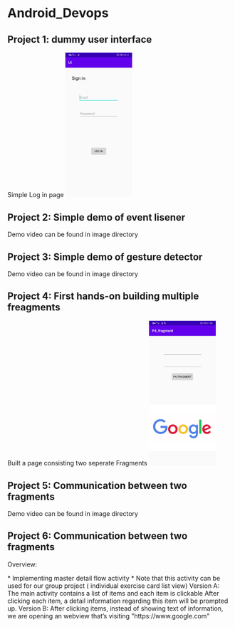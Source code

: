 # Android_Devops
<h2>Project 1: dummy user interface</h2>
Simple Log in page
<img src='https://github.com/jeff024/Android_Devops/blob/master/images/Project1_screenshot.jpg' width="150">

<h2>Project 2: Simple demo of event lisener</h2>
Demo video can be found in image directory

<h2>Project 3: Simple demo of gesture detector</h2>
Demo video can be found in image directory

<h2>Project 4: First hands-on building multiple freagments</h2>
Built a page consisting two seperate Fragments
<img src='https://github.com/jeff024/Android_Devops/blob/master/images/Project4_fragment_screenshot.jpg' width="150">

<h2>Project 5: Communication between two fragments</h2>
Demo video can be found in image directory

<h2>Project 6: Communication between two fragments</h2>
<p>Overview:</p> 
 * Implementing master detail flow activity 
 * Note that this activity can be used for our group project ( individual exercise card list view) 
Version A: 
The main activity contains a list of items and each item is clickable 
After clicking each item, a detail information regarding this item will be prompted up. 
Version B: 
After clicking items, instead of showing text of information, we are opening an webview that’s visiting "https://www.google.com"
